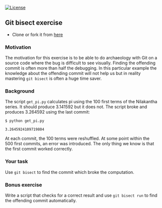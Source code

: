 [![License](https://img.shields.io/badge/license-%20BSD--3-blue.svg)](../master/LICENSE)


## Git bisect exercise

- Clone or fork it from [here](https://github.com/bast/git-bisect-exercise)


### Motivation

The motivation for this exercise is to be able to do archaeology with Git on a
source code where the bug is difficult to see visually. Finding the offending
commit is often more than half the debugging. In this particular example the
knowledge about the offending commit will not help us but in reality mastering
`git bisect` is often a huge time saver.


### Background

The script `get_pi.py` calculates pi using the 100 first terms of the
Nilakantha series. It should produce 3.141592 but it does not. The script broke
and produces 3.264592 using the last commit:
```
$ python get_pi.py

3.2645924109719804
```

At each commit, the 100 terms were reshuffled. At some point within the 500
first commits, an error was introduced. The only thing we know is that the
first commit worked correctly.


### Your task

Use `git bisect` to find the commit which broke the computation.


### Bonus exercise

Write a script that checks for a correct result and use `git bisect run` to
find the offending commit automatically.
